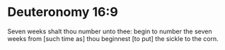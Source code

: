 # Deuteronomy 16:9

Seven weeks shalt thou number unto thee: begin to number the seven weeks from [such time as] thou beginnest [to put] the sickle to the corn.